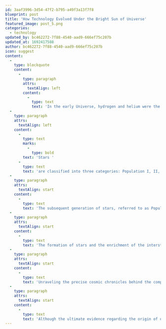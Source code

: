 ```yaml
---
id: 3aaf3996-3d54-47f2-b795-a49f3a13f7f8
blueprint: post
title: 'How Technology Evolved Under the Bright Sun of Universe'
featured_image: post_5.png
categories:
  - technology
updated_by: bc462272-7f88-4540-aad9-666ef75c207b
updated_at: 1692417588
author: bc462272-7f88-4540-aad9-666ef75c207b
icon: suggest
content:
  -
    type: blockquote
    content:
      -
        type: paragraph
        attrs:
          textAlign: left
        content:
          -
            type: text
            text: 'In the early Universe, hydrogen and helium were the dominant elements. The first stars formed from these components and underwent nuclear reactions, leading to the formation of heavier elements. These massive Population III stars quickly exhausted their fuel and culminated in explosive supernova events, which contributed heavy elements to the interstellar medium, enriching it significantly.'
  -
    type: paragraph
    attrs:
      textAlign: left
    content:
      -
        type: text
        marks:
          -
            type: bold
        text: 'Stars '
      -
        type: text
        text: 'are classified into three categories: Population I, II, and III. Our Sun belongs to the Population I group, characterized by a substantial presence of heavy elements in its composition. Population II stars, on the other hand, possess fewer heavy elements and maintain a more pristine nature. Meanwhile, Population III stars exist only as theoretical entities and lack any metal content.'
  -
    type: paragraph
    attrs:
      textAlign: start
    content:
      -
        type: text
        text: 'The subsequent generation of stars, referred to as Population II stars, emerged from this enriched material. Despite this enrichment, they still retained relatively lower quantities of heavy elements. Even today, some of these metal-poor stars can be observed within our own galaxy, the Milky Way.'
  -
    type: paragraph
    attrs:
      textAlign: start
    content:
      -
        type: text
        text: 'The formation of stars and the enrichment of the interstellar medium rely on multiple factors, including the rate of star formation, history of mergers, and the sizes of star-forming regions. In galaxies of considerable proportions like ours, the atoms and molecules involved in star formation likely have been part of prior stellar generations.'
  -
    type: paragraph
    attrs:
      textAlign: start
    content:
      -
        type: text
        text: 'Unraveling the precise cosmic chronicles behind the composition of our Sun poses significant challenges. Nonetheless, astronomers can glean valuable insights into the genesis of our galaxy and the origins of our Sun by scrutinizing the star-formation histories of external galaxies.'
  -
    type: paragraph
    attrs:
      textAlign: start
    content:
      -
        type: text
        text: 'Although the ultimate evidence regarding the origin of our Sun may elude us in the annals of time, ongoing research endeavors and advancements in telescopic technology promise to furnish a more comprehensive understanding of star formation and the evolution of the Universe. In turn, this knowledge will illuminate the intricate path that led to the birth of our Sun.'
---
```


